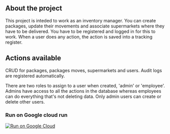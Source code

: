## About the project

This project is inteded to work as an inventory manager. You can create packages, update their movements and associate supermarkets where they have to be delivered. You have to be registered and logged in for this to work. 
When a user does any action, the action is saved into a tracking register.

## Actions available 

CRUD for packages, packages moves, supermarkets and users. Audit logs are registered automatically.

There are two roles to assign to a user when created, 'admin' or 'employee'. Admins have access to all the actions in the database whereas employees can do everything that's not deleting data. Only admin users can create or delete other users.

### Run on Google cloud run

[![Run on Google Cloud](https://storage.googleapis.com/cloudrun/button.svg)](https://console.cloud.google.com/cloudshell/editor?shellonly=true&cloudshell_image=gcr.io/cloudrun/button&cloudshell_git_repo=https://github.com/Oriiromero/Inventory-Manager-API.git)

